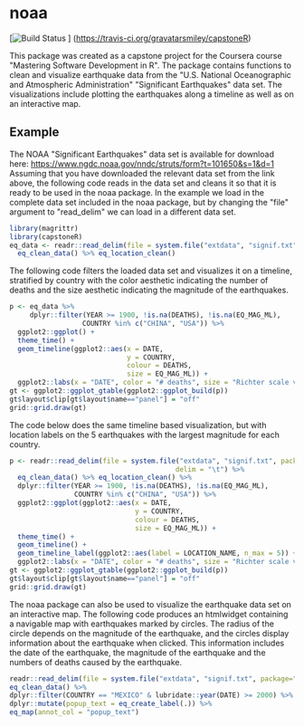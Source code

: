 <!-- README.md is generated from README.Rmd. Please edit that file -->
noaa
====

[![Build Status](https://travis-ci.org/gravatarsmiley/capstoneR.svg?branch=master) ] (https://travis-ci.org/gravatarsmiley/capstoneR)

This package was created as a capstone project for the Coursera course "Mastering Software Development in R". The package contains functions to clean and visualize earthquake data from the "U.S. National Oceanographic and Atmospheric Administration" "Significant Earthquakes" data set. The visualizations include plotting the earthquakes along a timeline as well as on an interactive map.


Example
-------

The NOAA "Significant Earthquakes" data set is available for download here: <https://www.ngdc.noaa.gov/nndc/struts/form?t=101650&s=1&d=1>
Assuming that you have downloaded the relevant data set from the link above, the following code reads in the data set and cleans it so that it is ready to be used in the noaa package. In the example we load in the complete data set included in the noaa package, but by changing the "file" argument to "read\_delim" we can load in a different data set.

``` r
library(magrittr)
library(capstoneR)
eq_data <- readr::read_delim(file = system.file("extdata", "signif.txt", package="capstoneR"), delim = "\t") %>%
  eq_clean_data() %>% eq_location_clean()
```

The following code filters the loaded data set and visualizes it on a timeline, stratified by country with the color aesthetic indicating the number of deaths and the size aesthetic indicating the magnitude of the earthquakes.

``` r
p <- eq_data %>%
     dplyr::filter(YEAR >= 1900, !is.na(DEATHS), !is.na(EQ_MAG_ML),
                  COUNTRY %in% c("CHINA", "USA")) %>%
  ggplot2::ggplot() +
  theme_time() +
  geom_timeline(ggplot2::aes(x = DATE,
                             y = COUNTRY,
                             colour = DEATHS,
                             size = EQ_MAG_ML)) +
  ggplot2::labs(x = "DATE", color = "# deaths", size = "Richter scale value")
gt <- ggplot2::ggplot_gtable(ggplot2::ggplot_build(p))
gt$layout$clip[gt$layout$name=="panel"] = "off"
grid::grid.draw(gt)
```

The code below does the same timeline based visualization, but with location labels on the 5 earthquakes with the largest magnitude for each country.

``` r
p <- readr::read_delim(file = system.file("extdata", "signif.txt", package="capstoneR"),
                                         delim = "\t") %>%
  eq_clean_data() %>% eq_location_clean() %>%
  dplyr::filter(YEAR >= 1900, !is.na(DEATHS), !is.na(EQ_MAG_ML),
                COUNTRY %in% c("CHINA", "USA")) %>%
  ggplot2::ggplot(ggplot2::aes(x = DATE,
                               y = COUNTRY,
                               colour = DEATHS,
                               size = EQ_MAG_ML)) +
  theme_time() +
  geom_timeline() +
  geom_timeline_label(ggplot2::aes(label = LOCATION_NAME, n_max = 5)) +
  ggplot2::labs(x = "DATE", color = "# deaths", size = "Richter scale value")
gt <- ggplot2::ggplot_gtable(ggplot2::ggplot_build(p))
gt$layout$clip[gt$layout$name=="panel"] = "off"
grid::grid.draw(gt)
```

The noaa package can also be used to visualize the earthquake data set on an interactive map. The following code produces an htmlwidget containing a navigable map with earthquakes marked by circles. The radius of the circle depends on the magnitude of the earthquake, and the circles display information about the earthquake when clicked. This information includes the date of the earthquake, the magnitude of the earthquake and the numbers of deaths caused by the earthquake.

``` r
readr::read_delim(file = system.file("extdata", "signif.txt", package="capstoneR"), delim = "\t") %>%
eq_clean_data() %>%
dplyr::filter(COUNTRY == "MEXICO" & lubridate::year(DATE) >= 2000) %>%
dplyr::mutate(popup_text = eq_create_label(.)) %>%
eq_map(annot_col = "popup_text")
```
